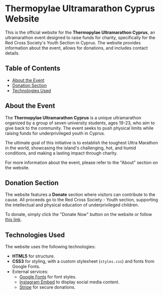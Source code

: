 # Thermopylae Ultramarathon Cyprus Website

This is the official website for the **Thermopylae Ultramarathon Cyprus**, an ultramarathon event designed to raise funds for charity, specifically for the Red Cross Society's Youth Section in Cyprus. The website provides information about the event, allows for donations, and includes contact details.

## Table of Contents

- [About the Event](#about-the-event)
- [Donation Section](#donation-section)
- [Technologies Used](#technologies-used)

## About the Event

The **Thermopylae Ultramarathon Cyprus** is a unique ultramarathon organized by a group of seven university students, ages 19-23, who aim to give back to the community. The event seeks to push physical limits while raising funds for underprivileged youth in Cyprus. 

The ultimate goal of this initiative is to establish the toughest Ultra Marathon in the world, showcasing the island's challenging, hot, and humid conditions, and making a lasting impact through charity.

For more information about the event, please refer to the "About" section on the website.

## Donation Section

The website features a **Donate** section where visitors can contribute to the cause. All proceeds go to the Red Cross Society - Youth section, supporting the intellectual and physical education of underprivileged children.

To donate, simply click the "Donate Now" button on the website or follow [this link](https://buy.stripe.com/6oEeXudx2cLX8PCdQQ).


## Technologies Used

The website uses the following technologies:

- **HTML5** for structure.
- **CSS3** for styling, with a custom stylesheet (`styles.css`) and fonts from Google Fonts.
- External services:
  - [Google Fonts](https://fonts.google.com/) for font styles.
  - [Instagram Embed](https://www.instagram.com/) to display social media content.
  - [Stripe](https://stripe.com/) for secure donations.
